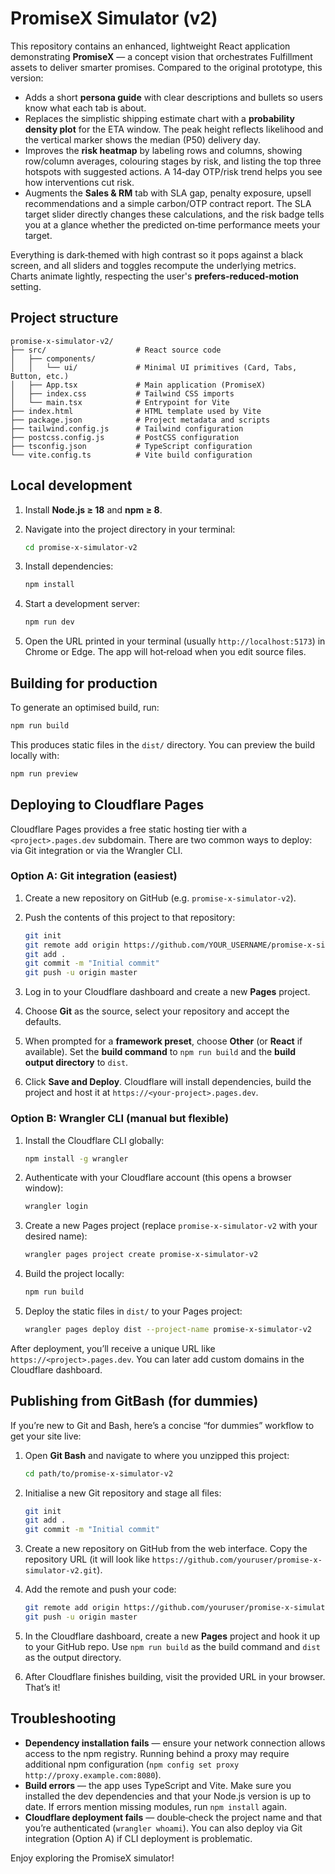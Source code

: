 # PromiseX Simulator (v2)

This repository contains an enhanced, lightweight React application demonstrating **PromiseX** — a concept vision that orchestrates Fulfillment assets to deliver smarter promises.  Compared to the original prototype, this version:

- Adds a short **persona guide** with clear descriptions and bullets so users know what each tab is about.
- Replaces the simplistic shipping estimate chart with a **probability density plot** for the ETA window.  The peak height reflects likelihood and the vertical marker shows the median (P50) delivery day.
- Improves the **risk heatmap** by labeling rows and columns, showing row/column averages, colouring stages by risk, and listing the top three hotspots with suggested actions.  A 14‑day OTP/risk trend helps you see how interventions cut risk.
- Augments the **Sales & RM** tab with SLA gap, penalty exposure, upsell recommendations and a simple carbon/OTP contract report.  The SLA target slider directly changes these calculations, and the risk badge tells you at a glance whether the predicted on‑time performance meets your target.

Everything is dark‑themed with high contrast so it pops against a black screen, and all sliders and toggles recompute the underlying metrics.  Charts animate lightly, respecting the user's **prefers‑reduced‑motion** setting.

## Project structure

```
promise-x-simulator-v2/
├── src/                    # React source code
│   ├── components/
│   │   └── ui/             # Minimal UI primitives (Card, Tabs, Button, etc.)
│   ├── App.tsx             # Main application (PromiseX)
│   ├── index.css           # Tailwind CSS imports
│   └── main.tsx            # Entrypoint for Vite
├── index.html              # HTML template used by Vite
├── package.json            # Project metadata and scripts
├── tailwind.config.js      # Tailwind configuration
├── postcss.config.js       # PostCSS configuration
├── tsconfig.json           # TypeScript configuration
└── vite.config.ts          # Vite build configuration
```

## Local development

1. Install **Node.js ≥ 18** and **npm ≥ 8**.
2. Navigate into the project directory in your terminal:

   ```bash
   cd promise-x-simulator-v2
   ```

3. Install dependencies:

   ```bash
   npm install
   ```

4. Start a development server:

   ```bash
   npm run dev
   ```

5. Open the URL printed in your terminal (usually `http://localhost:5173`) in Chrome or Edge.  The app will hot‑reload when you edit source files.

## Building for production

To generate an optimised build, run:

```bash
npm run build
```

This produces static files in the `dist/` directory.  You can preview the build locally with:

```bash
npm run preview
```

## Deploying to Cloudflare Pages

Cloudflare Pages provides a free static hosting tier with a `<project>.pages.dev` subdomain.  There are two common ways to deploy: via Git integration or via the Wrangler CLI.

### Option A: Git integration (easiest)

1. Create a new repository on GitHub (e.g. `promise-x-simulator-v2`).
2. Push the contents of this project to that repository:

   ```bash
   git init
   git remote add origin https://github.com/YOUR_USERNAME/promise-x-simulator-v2.git
   git add .
   git commit -m "Initial commit"
   git push -u origin master
   ```

3. Log in to your Cloudflare dashboard and create a new **Pages** project.
4. Choose **Git** as the source, select your repository and accept the defaults.
5. When prompted for a **framework preset**, choose **Other** (or **React** if available).  Set the **build command** to `npm run build` and the **build output directory** to `dist`.
6. Click **Save and Deploy**.  Cloudflare will install dependencies, build the project and host it at `https://<your‑project>.pages.dev`.

### Option B: Wrangler CLI (manual but flexible)

1. Install the Cloudflare CLI globally:

   ```bash
   npm install -g wrangler
   ```

2. Authenticate with your Cloudflare account (this opens a browser window):

   ```bash
   wrangler login
   ```

3. Create a new Pages project (replace `promise-x-simulator-v2` with your desired name):

   ```bash
   wrangler pages project create promise-x-simulator-v2
   ```

4. Build the project locally:

   ```bash
   npm run build
   ```

5. Deploy the static files in `dist/` to your Pages project:

   ```bash
   wrangler pages deploy dist --project-name promise-x-simulator-v2
   ```

After deployment, you’ll receive a unique URL like `https://<project>.pages.dev`.  You can later add custom domains in the Cloudflare dashboard.

## Publishing from GitBash (for dummies)

If you’re new to Git and Bash, here’s a concise “for dummies” workflow to get your site live:

1. Open **Git Bash** and navigate to where you unzipped this project:

   ```bash
   cd path/to/promise-x-simulator-v2
   ```

2. Initialise a new Git repository and stage all files:

   ```bash
   git init
   git add .
   git commit -m "Initial commit"
   ```

3. Create a new repository on GitHub from the web interface.  Copy the repository URL (it will look like `https://github.com/youruser/promise-x-simulator-v2.git`).

4. Add the remote and push your code:

   ```bash
   git remote add origin https://github.com/youruser/promise-x-simulator-v2.git
   git push -u origin master
   ```

5. In the Cloudflare dashboard, create a new **Pages** project and hook it up to your GitHub repo.  Use `npm run build` as the build command and `dist` as the output directory.

6. After Cloudflare finishes building, visit the provided URL in your browser.  That’s it!

## Troubleshooting

* **Dependency installation fails** — ensure your network connection allows access to the npm registry.  Running behind a proxy may require additional npm configuration (`npm config set proxy http://proxy.example.com:8080`).
* **Build errors** — the app uses TypeScript and Vite.  Make sure you installed the dev dependencies and that your Node.js version is up to date.  If errors mention missing modules, run `npm install` again.
* **Cloudflare deployment fails** — double‑check the project name and that you’re authenticated (`wrangler whoami`).  You can also deploy via Git integration (Option A) if CLI deployment is problematic.

Enjoy exploring the PromiseX simulator!
